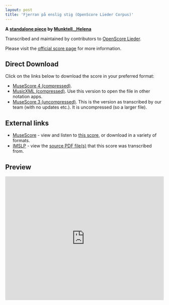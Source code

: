 ```yaml
---
layout: post
title: 'Fjerran på enslig stig (OpenScore Lieder Corpus)'
---
```


__A [standalone piece](https://fourscoreandmore.org/openscore/lieder/Munktell,_Helena/_/) by [Munktell,_Helena](https://fourscoreandmore.org/openscore/lieder/Munktell,_Helena)__

Transcribed and maintained by contributors to [OpenScore Lieder].

Please visit the [official score page] for more information.

[official score page]: https://musescore.com/openscore-lieder-corpus/scores/6652350
[OpenScore Lieder]: https://musescore.com/openscore-lieder-corpus

## Direct Download

Click on the links below to download the score in your preferred format:
- [MuseScore 4 (compressed)](https://fourscoreandmore.org/openscore/lieder/Munktell,_Helena/_/Fjerran_p%C3%A5_enslig_stig.mscz).
- [MusicXML (compressed)](https://fourscoreandmore.org/openscore/lieder/Munktell,_Helena/_/Fjerran_p%C3%A5_enslig_stig.mxl). Use this version to open the file in other notation apps.
- [MuseScore 3 (uncompressed)](https://raw.githubusercontent.com/OpenScore/Lieder/refs/heads/main/scores/Munktell,_Helena/_/Fjerran_p%C3%A5_enslig_stig/lc6652350.mscx). This is the version as transcribed by our team (with no updates etc.). It is uncompressed (so a larger file).

## External links

- [MuseScore] - view and listen to [this score][MuseScore], or download in a variety of formats.
- [IMSLP] - view the [source PDF file(s)][IMSLP] that this score was transcribed from.

[MuseScore]: https://musescore.com/score/6652350
[IMSLP]: https://imslp.org/wiki/Special:ReverseLookup/434320 

## Preview

<iframe width="100%" height="394" src="https://musescore.com/openscore-lieder-corpus/scores/6652350/embed" frameborder="0" allowfullscreen allow="autoplay; fullscreen"></iframe>
